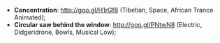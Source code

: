 * **Concentration**: http://goo.gl/H1rGf8 (Tibetian, Space, African Trance Animated);
* **Circular saw behind the window**: http://goo.gl/PNtwN8 (Electric, Didgeridrone, Bowls, Musical Low);
